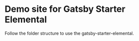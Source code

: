 # Demo site for Gatsby Starter Elemental

Follow the folder structure to use the gatsby-starter-elemental. 
